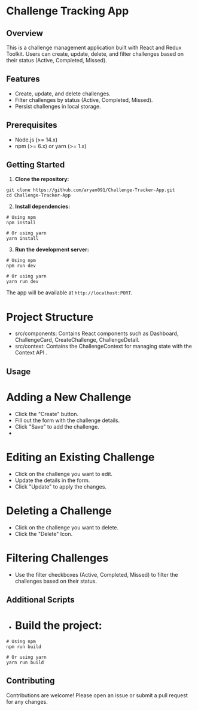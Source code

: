 # Challenge Tracking App

## Overview

This is a challenge management application built with React and Redux Toolkit. Users can create, update, delete, and filter challenges based on their status (Active, Completed, Missed).

## Features

- Create, update, and delete challenges.
- Filter challenges by status (Active, Completed, Missed).
- Persist challenges in local storage.

## Prerequisites

- Node.js (>= 14.x)
- npm (>= 6.x) or yarn (>= 1.x)

## Getting Started

1. **Clone the repository:**

```
git clone https://github.com/aryan091/Challenge-Tracker-App.git
cd Challenge-Tracker-App
```

2. **Install dependencies:**

```
# Using npm
npm install

# Or using yarn
yarn install
```

3. **Run the development server:**

```
# Using npm
npm run dev

# Or using yarn
yarn run dev
```

The app will be available at `http://localhost:PORT`.

# Project Structure
- src/components: Contains React components such as Dashboard, ChallengeCard, CreateChallenge, ChallengeDetail.
- src/context: Contains the ChallengeContext for managing state with the Context API .

## Usage

# Adding a New Challenge
- Click the "Create" button.
- Fill out the form with the challenge details.
- Click "Save" to add the challenge.
- 
# Editing an Existing Challenge
- Click on the challenge you want to edit.
- Update the details in the form.
- Click "Update" to apply the changes.

# Deleting a Challenge
- Click on the challenge you want to delete.
- Click the "Delete" Icon.

# Filtering Challenges
- Use the filter checkboxes (Active, Completed, Missed) to filter the challenges based on their status.

## Additional Scripts
- # Build the project:

```
# Using npm
npm run build

# Or using yarn
yarn run build
```
## Contributing
Contributions are welcome! Please open an issue or submit a pull request for any changes.






